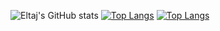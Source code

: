 ![Eltaj's GitHub stats](https://github-readme-stats.vercel.app/api?username=EltajGafarli&show_icons=true&theme=radical)
[![Top Langs](https://github-readme-stats.vercel.app/api/top-langs/?username=EltajGafarli&langs_count=8&theme=radical)](https://github.com/eltajgafarli/github-readme-stats)
[![Top Langs](https://github-readme-stats.vercel.app/api/top-langs/?username=EltajGafarli&layout=compact&theme=radical)](https://github.com/eltajgafarli/github-readme-stats)


